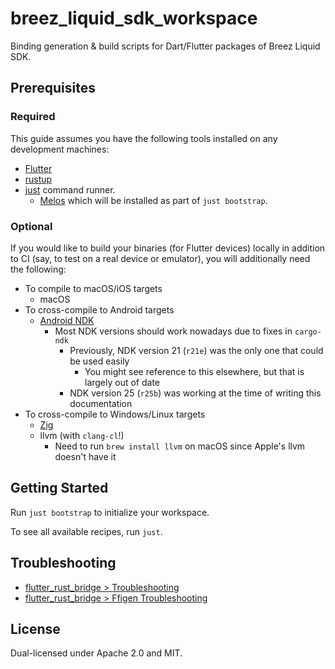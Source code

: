 # breez_liquid_sdk_workspace

Binding generation & build scripts for Dart/Flutter packages of Breez Liquid SDK.

## Prerequisites
### Required
This guide assumes you have the following tools installed on any development machines:
- [Flutter](https://docs.flutter.dev/get-started/install)
- [rustup](https://rustup.rs)
- [just](https://github.com/casey/just?tab=readme-ov-file#installation) command runner.
  - [Melos](https://melos.invertase.dev) which will be installed as part of `just bootstrap`.

### Optional
If you would like to build your binaries (for Flutter devices) locally in addition to CI 
(say, to test on a real device or emulator), you will additionally need the following:
- To compile to macOS/iOS targets
  - macOS
- To cross-compile to Android targets
  - [Android NDK](https://developer.android.com/ndk/downloads)
    - Most NDK versions should work nowadays due to fixes in `cargo-ndk`
      - Previously, NDK version 21 (`r21e`) was the only one that could be used easily
        - You might see reference to this elsewhere, but that is largely out of date
      - NDK version 25 (`r25b`) was working at the time of writing this documentation
- To cross-compile to Windows/Linux targets
  - [Zig](https://ziglang.org/learn/getting-started/#installing-zig)
  - llvm (with `clang-cl`!)
    - Need to run `brew install llvm` on macOS since Apple's llvm doesn't have it

## Getting Started
Run `just bootstrap` to initialize your workspace.

To see all available recipes, run `just`.

## Troubleshooting
- [flutter_rust_bridge > Troubleshooting](https://cjycode.com/flutter_rust_bridge/manual/troubleshooting)
- [flutter_rust_bridge > Ffigen Troubleshooting](https://cjycode.com/flutter_rust_bridge/manual/ffigen-troubleshooting)


## License

Dual-licensed under Apache 2.0 and MIT.
